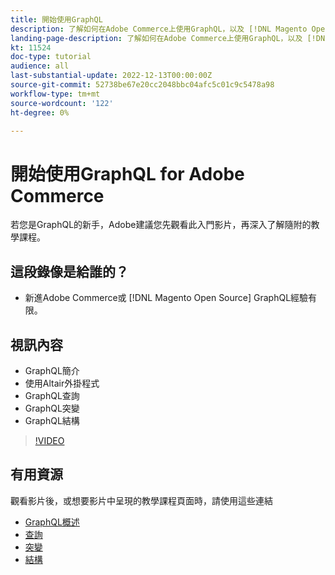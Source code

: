 ```yaml
---
title: 開始使用GraphQL
description: 了解如何在Adobe Commerce上使用GraphQL，以及 [!DNL Magento Open Source]. 了解如何使用查詢、變異和結構。
landing-page-description: 了解如何在Adobe Commerce上使用GraphQL，以及 [!DNL Magento Open Source]. 了解如何使用查詢、變異和結構。
kt: 11524
doc-type: tutorial
audience: all
last-substantial-update: 2022-12-13T00:00:00Z
source-git-commit: 52738be67e20cc2048bbc04afc5c01c9c5478a98
workflow-type: tm+mt
source-wordcount: '122'
ht-degree: 0%

---
```


# 開始使用GraphQL for Adobe Commerce

若您是GraphQL的新手，Adobe建議您先觀看此入門影片，再深入了解隨附的教學課程。

## 這段錄像是給誰的？

* 新進Adobe Commerce或 [!DNL Magento Open Source] GraphQL經驗有限。

## 視訊內容

* GraphQL簡介
* 使用Altair外掛程式
* GraphQL查詢
* GraphQL突變
* GraphQL結構

>[!VIDEO](https://video.tv.adobe.com/v/3412302/graphql)

## 有用資源

觀看影片後，或想要影片中呈現的教學課程頁面時，請使用這些連結

* [GraphQL概述](./intro-graphql.md)
* [查詢](./graphql-queries.md)
* [突變](./graphql-mutations.md)
* [結構](./graphql-schema.md)
